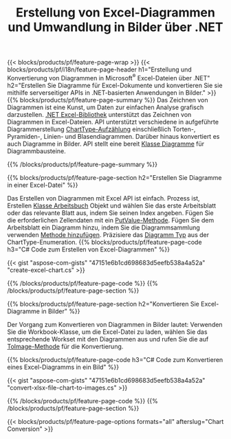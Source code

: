 ﻿---
title: Erstellung von Excel-Diagrammen und Umwandlung in Bilder über .NET
url: /de/net/chart/
description: C#-Quellcode zum Zeichnen und Konvertieren von Diagrammen oder Diagrammen in Microsoft Excel mithilfe der .NET-Bibliothek. 
---
{{< blocks/products/pf/feature-page-wrap >}}
{{< blocks/products/pf/i18n/feature-page-header h1="Erstellung und Konvertierung von Diagrammen in Microsoft<sup>&reg;</sup> Excel-Dateien über .NET" h2="Erstellen Sie Diagramme für Excel-Dokumente und konvertieren Sie sie mithilfe serverseitiger APIs in .NET-basierten Anwendungen in Bilder." >}}
{{% blocks/products/pf/feature-page-summary %}}
Das Zeichnen von Diagrammen ist eine Kunst, um Daten zur einfachen Analyse grafisch darzustellen. [.NET Excel-Bibliothek](/cells/net/) unterstützt das Zeichnen von Diagrammen in Excel-Dateien. API unterstützt verschiedene in aufgeführte Diagrammerstellung [ChartType-Aufzählung](https://reference.aspose.com/cells/net/aspose.cells.charts/charttype) einschließlich Torten-, Pyramiden-, Linien- und Blasendiagrammen. Darüber hinaus konvertiert es auch Diagramme in Bilder. API stellt eine bereit [Klasse Diagramme](https://reference.aspose.com/cells/net/aspose.cells.charts) für Diagrammbausteine.

{{% /blocks/products/pf/feature-page-summary %}}

{{% blocks/products/pf/feature-page-section h2="Erstellen Sie Diagramme in einer Excel-Datei" %}}

Das Erstellen von Diagrammen mit Excel API ist einfach. Prozess ist, Erstellen [Klasse Arbeitsbuch](https://reference.aspose.com/cells/net/aspose.cells/workbook) Objekt und wählen Sie das erste Arbeitsblatt oder das relevante Blatt aus, indem Sie seinen Index angeben. Fügen Sie die erforderlichen Zellendaten mit ein [PutValue-Methode](https://reference.aspose.com/cells/net/aspose.cells/cell/methods/putvalue/index). Fügen Sie dem Arbeitsblatt ein Diagramm hinzu, indem Sie die Diagrammsammlung verwenden [Methode hinzufügen](https://reference.aspose.com/cells/net/aspose.cells.charts/chartcollection/methods/add). Präzisiere das [Diagramm Typ](https://reference.aspose.com/cells/net/aspose.cells.charts/charttype) aus der ChartType-Enumeration.
{{% blocks/products/pf/feature-page-code h3="C# Code zum Erstellen von Excel-Diagrammen" %}}

{{< gist "aspose-com-gists" "47151e6b1cd698683d5eefb538a4a52a" "create-excel-chart.cs" >}}

{{% /blocks/products/pf/feature-page-code %}}
{{% /blocks/products/pf/feature-page-section %}}


{{% blocks/products/pf/feature-page-section h2="Konvertieren Sie Excel-Diagramme in Bilder" %}}

Der Vorgang zum Konvertieren von Diagrammen in Bilder lautet: Verwenden Sie die Workbook-Klasse, um die Excel-Datei zu laden, wählen Sie das entsprechende Workset mit den Diagrammen aus und rufen Sie die auf [ToImage-Methode](https://reference.aspose.com/cells/net/aspose.cells.charts.chart/toimage/methods/7) für die Konvertierung.

{{% blocks/products/pf/feature-page-code h3="C# Code zum Konvertieren eines Excel-Diagramms in ein Bild" %}}

{{< gist "aspose-com-gists" "47151e6b1cd698683d5eefb538a4a52a" "convert-xlsx-file-chart-to-images.cs" >}}

{{% /blocks/products/pf/feature-page-code %}}
{{% /blocks/products/pf/feature-page-section %}}

{{< blocks/products/pf/feature-page-options formats="all" afterslug="Chart Conversion" >}}